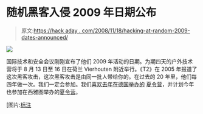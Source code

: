 # 随机黑客入侵 2009 年日期公布

> 原文:[https://hack aday . com/2008/11/18/hacking-at-random-2009-dates-announced/](https://hackaday.com/2008/11/18/hacking-at-random-2009-dates-announced/)

![](../Images/4adfd1b3708086f3f09d1f6e284ace9f.png)

国际技术和安全会议刚刚宣布了他们 2009 年活动的日期。为期四天的户外技术营将于 8 月 13 日至 16 日在荷兰 Vierhouten 附近举行。《T2》在 2005 年报道了这次黑客攻击，这次黑客攻击是由同一批人带给你的。在过去的 20 年里，他们每四年做一次。我们一定会参加。我们[喜欢去年在德国举办的](http://www.youtube.com/watch?v=eHTjEPjR3oE "YouTube - Datarock - Computer Camp Love (filmed in Supelec)") [夏令营](http://events.ccc.de/camp/2007/Intro/ "Chaos Communication Camp 2007 - Welcome")，并计划今年也参加在西雅图举办的[夏令营](http://toorcon.org/ "Information Security Conference")。

[图片:[标注](http://geektechnique.org/)